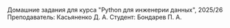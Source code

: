 Домашние задания для курса "Python для инженерии данных", 2025/26
Преподаватель: Касьяненко Д. А.
Студент: Бондарев П. А.
